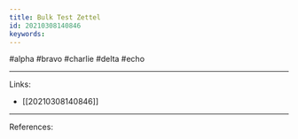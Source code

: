 ```yaml
---
title: Bulk Test Zettel
id: 20210308140846
keywords:
---
```

#alpha #bravo #charlie #delta #echo

---
Links:

- [[20210308140846]]

---
References:
